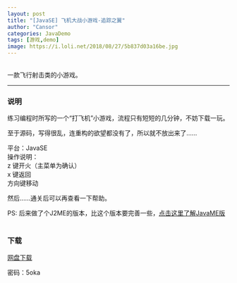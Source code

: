 ```yaml
---
layout: post
title: "[JavaSE] 飞机大战小游戏-追踪之翼"
author: "Cansor"
categories: JavaDemo
tags: [游戏,demo]
image: https://i.loli.net/2018/08/27/5b837d03a16be.jpg
---
```


<br>
一款飞行射击类的小游戏。
<br>

***

### 说明

练习编程时所写的一个“打飞机”小游戏，流程只有短短的几分钟，不妨下载一玩。

至于源码，写得很乱，连重构的欲望都没有了，所以就不放出来了……

平台：JavaSE  
操作说明：  
z 键开火（主菜单为确认）  
x 键返回  
方向键移动

然后……通关后可以再查看一下帮助。

PS: 后来做了个J2ME的版本，比这个版本要完善一些，<a href="{{ site.github.url }}/javademo/J2ME_TrackWing.html" target="_blank">点击这里了解JavaME版</a>
<br><br>

### 下载

<a href="https://www.lanzous.com/b353671/" target="_blank" class="line-color">网盘下载</a>

密码：5oka

<br><br><br>

